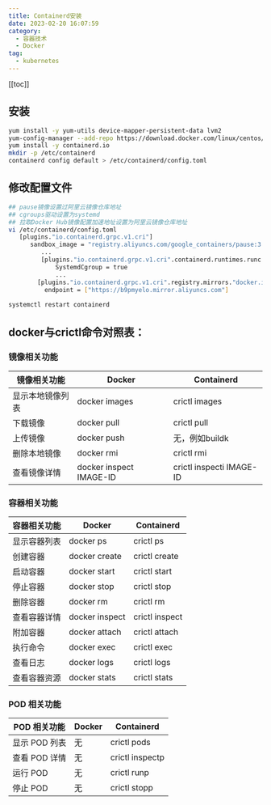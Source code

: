 ```yaml
---
title: Containerd安装
date: 2023-02-20 16:07:59
category: 
  - 容器技术
  - Docker
tag: 
  - kubernetes
---
```


<!-- more -->

[[toc]]

## 安装
```bash
yum install -y yum-utils device-mapper-persistent-data lvm2
yum-config-manager --add-repo https://download.docker.com/linux/centos/docker-ce.repo
yum install -y containerd.io
mkdir -p /etc/containerd
containerd config default > /etc/containerd/config.toml
```

## 修改配置文件
```bash
## pause镜像设置过阿里云镜像仓库地址
## cgroups驱动设置为systemd
## 拉取Docker Hub镜像配置加速地址设置为阿里云镜像仓库地址
vi /etc/containerd/config.toml
   [plugins."io.containerd.grpc.v1.cri"]
      sandbox_image = "registry.aliyuncs.com/google_containers/pause:3.2"  
         ...
         [plugins."io.containerd.grpc.v1.cri".containerd.runtimes.runc.options]
             SystemdCgroup = true
             ...
        [plugins."io.containerd.grpc.v1.cri".registry.mirrors."docker.io"]
          endpoint = ["https://b9pmyelo.mirror.aliyuncs.com"]
          
systemctl restart containerd
```

## docker与crictl命令对照表：
### 镜像相关功能

| 镜像相关功能     | Docker                   | Containerd                |
| ---------------- | ------------------------ | ------------------------- |
| 显示本地镜像列表 | docker  images           | crictl  images            |
| 下载镜像         | docker  pull             | crictl  pull              |
| 上传镜像         | docker  push             | 无，例如buildk            |
| 删除本地镜像     | docker  rmi              | crictl  rmi               |
| 查看镜像详情     | docker  inspect IMAGE-ID | crictl  inspecti IMAGE-ID |

### 容器相关功能
| 容器相关功能 | Docker          | Containerd      |
| ------------ | --------------- | --------------- |
| 显示容器列表 | docker  ps      | crictl  ps      |
| 创建容器     | docker  create  | crictl  create  |
| 启动容器     | docker  start   | crictl  start   |
| 停止容器     | docker  stop    | crictl  stop    |
| 删除容器     | docker  rm      | crictl  rm      |
| 查看容器详情 | docker  inspect | crictl  inspect |
| 附加容器     | docker  attach  | crictl  attach  |
| 执行命令     | docker  exec    | crictl  exec    |
| 查看日志     | docker  logs    | crictl  logs    |
| 查看容器资源 | docker  stats   | crictl  stats   |

### POD 相关功能
| POD 相关功能  | Docker | Containerd       |
| ------------- | ------ | ---------------- |
| 显示 POD 列表 | 无     | crictl  pods     |
| 查看 POD 详情 | 无     | crictl  inspectp |
| 运行 POD      | 无     | crictl  runp     |
| 停止 POD      | 无     | crictl  stopp    |
